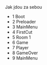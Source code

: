 Jak jdou za sebou

- 1 Boot
- 2 Preloader
- 3 MainMenu
- 4 FirstCut
- 5 Room 1
- 6 Game
- 7 Player
- 8 GameOver
- 9 MainMenu
